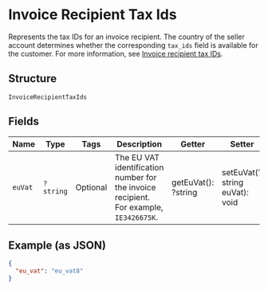 
# Invoice Recipient Tax Ids

Represents the tax IDs for an invoice recipient. The country of the seller account determines
whether the corresponding `tax_ids` field is available for the customer. For more information,
see [Invoice recipient tax IDs](https://developer.squareup.com/docs/invoices-api/overview#recipient-tax-ids).

## Structure

`InvoiceRecipientTaxIds`

## Fields

| Name | Type | Tags | Description | Getter | Setter |
|  --- | --- | --- | --- | --- | --- |
| `euVat` | `?string` | Optional | The EU VAT identification number for the invoice recipient. For example, `IE3426675K`. | getEuVat(): ?string | setEuVat(?string euVat): void |

## Example (as JSON)

```json
{
  "eu_vat": "eu_vat8"
}
```

